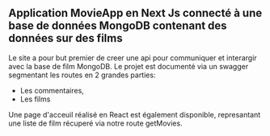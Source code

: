 ## Application MovieApp en Next Js connecté à une base de données MongoDB contenant des données sur des films

Le site a pour but premier de creer une api pour communiquer et interargir avec la base de film MongoDB. Le projet est documenté via un swagger segmentant les routes en 2 grandes parties:

- Les commentaires,
- Les films

Une page d'acceuil réalisé en React est également disponible, represantant une liste de film récuperé via notre route getMovies.

